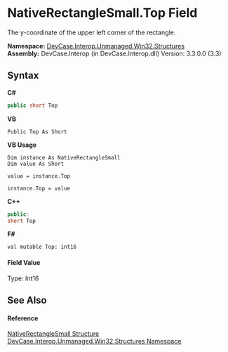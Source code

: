 # NativeRectangleSmall.Top Field
 

The y-coordinate of the upper left corner of the rectangle.

**Namespace:**&nbsp;<a href="N_DevCase_Interop_Unmanaged_Win32_Structures">DevCase.Interop.Unmanaged.Win32.Structures</a><br />**Assembly:**&nbsp;DevCase.Interop (in DevCase.Interop.dll) Version: 3.3.0.0 (3.3)

## Syntax

**C#**<br />
``` C#
public short Top
```

**VB**<br />
``` VB
Public Top As Short
```

**VB Usage**<br />
``` VB Usage
Dim instance As NativeRectangleSmall
Dim value As Short

value = instance.Top

instance.Top = value
```

**C++**<br />
``` C++
public:
short Top
```

**F#**<br />
``` F#
val mutable Top: int16
```


#### Field Value
Type: Int16

## See Also


#### Reference
<a href="T_DevCase_Interop_Unmanaged_Win32_Structures_NativeRectangleSmall">NativeRectangleSmall Structure</a><br /><a href="N_DevCase_Interop_Unmanaged_Win32_Structures">DevCase.Interop.Unmanaged.Win32.Structures Namespace</a><br />